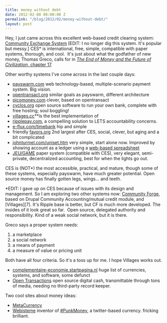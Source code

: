 ```yaml
---
title: money without debt
date: 2012-02-08 00:00:00 Z
permalink: "/blog/2012/02/money-without-debt/"
layout: post
---
```


Hey, I just came across this excellent web-based credit clearing system:
[Community Exchange System](http://www.ces.org.za/) \[EDIT: I no longer dig this system. It's popular but messy.\] CES* is international, free, simple, compatible with paper systems, thorough, and cool.  It's just about what the godfather of new money, Thomas Greco, calls for in [_The End of Money and the Future of Civilization_, chapter 17](http://beyondmoney.net/excerpts/chapter-17-complete-web-based-trading-platform/).

Other worthy systems I've come across in the last couple days:

- [payswarm.com](http://payswarm.com/) web technology-based, multiple-scenario payment system. Big vision.
- [ opentransact.org](http://opentransact.org) similar goals as payswarm, different architecture
- [picomoney.com](http://picomoney.com/) clever, based on opentransact
- [cyclos.org](http://cyclos.org/) open source software to run your own bank, complete with free hosting; soul boggling!
- [villages.cc](http://villages.cc)**is the best implementation of 
- [ripplepay.com](http://ripplepay.com/), a compelling solution to LETS accountability concerns.
- [e-flux.com/timebank](https://www.e-flux.com/announcements/36461/time-bank/) hip and simple
- friendly [favors.org](http://favors.org/) 2nd largest after CES, social, clever, but aging and a bit complicated
- [johnturmel.com/uniset.htm](http://johnturmel.com/uniset.htm) very simple, start alone now. Improved by showing account as a ledger using a [web-based spreadsheet](http://bit.ly/uletsad)
- [JEU/GAME](https://www.personocratia.com/en/le-j-e-u/) paper system (compatible with CES), very elegant, semi-private, decentralized accounting, best for when the lights go out.

CES is (NOT*) the most accessible, practical, and mature, though some of these systems, especially payswarm, have much greater potential. Open source money has finally gotten legs, wings… and teeth.

*EDIT: I gave up on CES because of issues with its design and management. So I am exploring two other systems now: [Community Forge](http://communityforge.net), based on Drupal Community Accounting/mutual credit module, and [Villages][7]. It's Ripple base is better, but CF is much more developed. The insides of it look great so far.  Open source, delegated authority and responsibility. Kind of a weak social network, but it is there.

Greco says a proper system needs:

  1. a marketplace
  2. a social network
  3. a means of payment
  4. a measure of value or pricing unit

Both have all four criteria. So it's a toss up for me. I hope Villages works out.

- [complementaire-economie.startpagina.nl](http://complementaire-economie.startpagina.nl/) huge list of currencies, systems, and software, some defunct
- [ Open Transactions](https://github.com/FellowTraveler/Open-Transactions/wiki) open source digital cash, transmittable through tons of media, needing no third-party record keeper.

Two cool sites about money ideas:

- [MetaCurrency](http://metacurrency.org)
- [Webisteme](http://webisteme.com) inventor of [#PunkMoney](http://www.punkmoney.org), a twitter-based currency. fricking brilliant.

